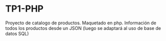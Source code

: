 # TP1-PHP
Proyecto de catalogo de productos. Maquetado en php. Información de todos los productos desde un JSON (luego se adaptará al uso de base de datos SQL) 
